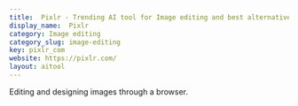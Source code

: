 ```yaml
---
title:  Pixlr - Trending AI tool for Image editing and best alternatives
display_name:  Pixlr
category: Image editing
category_slug: image-editing
key: pixlr_com
website: https://pixlr.com/
layout: aitool
---
```


Editing and designing images through a browser.
